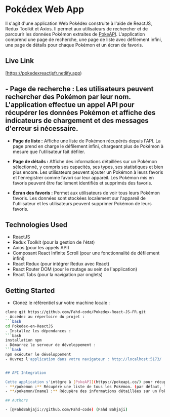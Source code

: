 # Pokédex Web App
Il s'agit d'une application Web Pokédex construite à l'aide de ReactJS, Redux Toolkit et Axios. Il permet aux utilisateurs de rechercher et de parcourir les données Pokémon extraites de [PokeAPI](https://pokeapi.co/). L'application comprend une page de recherche, une page de liste avec défilement infini, une page de détails pour chaque Pokémon et un écran de favoris.

## Live Link

[https://pokedexreactjsfr.netlify.app)

## - **Page de recherche :** Les utilisateurs peuvent rechercher des Pokémon par leur nom. L'application effectue un appel API pour récupérer les données Pokémon et affiche des indicateurs de chargement et des messages d'erreur si nécessaire.

- **Page de liste :** Affiche une liste de Pokémon récupérés depuis l'API. La page prend en charge le défilement infini, chargeant plus de Pokémon à mesure que l'utilisateur fait défiler.

- **Page de détails :** Affiche des informations détaillées sur un Pokémon sélectionné, y compris ses capacités, ses types, ses statistiques et bien plus encore. Les utilisateurs peuvent ajouter un Pokémon à leurs favoris et l'enregistrer comme favori sur leur appareil. Les Pokémon mis en favoris peuvent être facilement identifiés et supprimés des favoris.

- **Écran des favoris :** Permet aux utilisateurs de voir tous leurs Pokémon favoris. Les données sont stockées localement sur l'appareil de l'utilisateur et les utilisateurs peuvent supprimer Pokémon de leurs favoris.

## Technologies Used

- ReactJS
- Redux Toolkit (pour la gestion de l'état)
- Axios (pour les appels API)
- Composant React Infinite Scroll (pour une fonctionnalité de défilement infini)
- React Redux (pour intégrer Redux avec React)
- React Router DOM (pour le routage au sein de l'application)
- React Tabs (pour la navigation par onglets)


## Getting Started

- Clonez le référentiel sur votre machine locale :
```bash
clone git https://github.com/Fahd-code/Pokedex-React-JS-FR.git
- Accédez au répertoire du projet :
```bash
cd Pokedex-en-ReactJS
- Installez les dépendances :
```bash
installation npm
- Démarrez le serveur de développement :
```bash
npm exécuter le développement
- Ouvrez l'application dans votre navigateur : http://localhost:5173/


## API Integration

Cette application s'intègre à [PokeAPI](https://pokeapi.co/) pour récupérer les données Pokémon. L'URL de base de l'API est https://pokeapi.co/api/v2. Les points de terminaison suivants sont utilisés :
- **/pokemon :** Récupère une liste de tous les Pokémon. (par défaut, limite de 20)
- **/pokemon/{name} :** Récupère des informations détaillées sur un Pokémon spécifique.

## Authors

- [@FahdBahjaji://github.com/Fahd-code) (Fahd Bahjaji)

